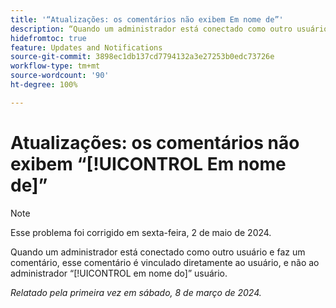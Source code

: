 ```yaml
---
title: '“Atualizações: os comentários não exibem Em nome de”'
description: “Quando um administrador está conectado como outro usuário e faz um comentário, esse comentário é vinculado diretamente ao usuário, e não ao administrador em nome do usuário.”
hidefromtoc: true
feature: Updates and Notifications
source-git-commit: 3898ec1db137cd7794132a3e27253b0edc73726e
workflow-type: tm+mt
source-wordcount: '90'
ht-degree: 100%

---
```



# Atualizações: os comentários não exibem “[!UICONTROL Em nome de]”

>[!NOTE]
>
>Esse problema foi corrigido em sexta-feira, 2 de maio de 2024.

Quando um administrador está conectado como outro usuário e faz um comentário, esse comentário é vinculado diretamente ao usuário, e não ao administrador “[!UICONTROL em nome do]” usuário.

_Relatado pela primeira vez em sábado, 8 de março de 2024._

